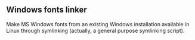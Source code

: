 ## Windows fonts linker ##

Make MS Windows fonts from an existing Windows installation available in Linux through symlinking (actually, a general purpose symlinking script).
